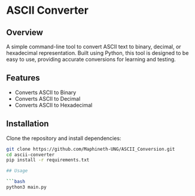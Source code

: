 # ASCII Converter

## Overview
A simple command-line tool to convert ASCII text to binary, decimal, or hexadecimal representation. Built using Python, this tool is designed to be easy to use, providing accurate conversions for learning and testing.

## Features
- Converts ASCII to Binary
- Converts ASCII to Decimal
- Converts ASCII to Hexadecimal

## Installation
Clone the repository and install dependencies:

```bash
git clone https://github.com/Maphineth-UNG/ASCII_Conversion.git
cd ascii-converter
pip install -r requirements.txt

## Usage

```bash
python3 main.py

